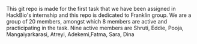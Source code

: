 This git repo is made for the first task that we have been assigned in HackBio's internship and this repo is dedicated to Franklin group.
We are a group of 20 members, amongst which 8 members are active and practicipating in the task.
Nine active members are 
Shruti, Eddie, Pooja, Mangaiyarkarasi, Atreyi, Adekemi,Fatma, Sara, Dina

